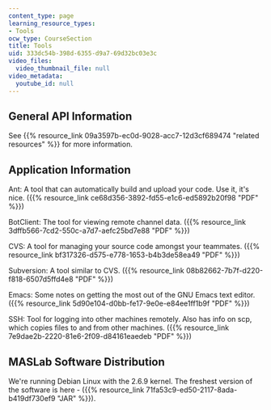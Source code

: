 ```yaml
---
content_type: page
learning_resource_types:
- Tools
ocw_type: CourseSection
title: Tools
uid: 333dc54b-398d-6355-d9a7-69d32bc03e3c
video_files:
  video_thumbnail_file: null
video_metadata:
  youtube_id: null
---
```


General API Information
-----------------------

See {{% resource_link 09a3597b-ec0d-9028-acc7-12d3cf689474 "related resources" %}} for more information.

Application Information
-----------------------

Ant: A tool that can automatically build and upload your code. Use it, it's nice. ({{% resource_link ce68d356-3892-fd55-e1c6-ed5892b20f98 "PDF" %}})

BotClient: The tool for viewing remote channel data. ({{% resource_link 3dffb566-7cd2-550c-a7d7-aefc25bd7e88 "PDF" %}})

CVS: A tool for managing your source code amongst your teammates. ({{% resource_link bf317326-d575-e778-1653-b4b3de58ea49 "PDF" %}})

Subversion: A tool similar to CVS. ({{% resource_link 08b82662-7b7f-d220-f818-6507d5ffd4e8 "PDF" %}})

Emacs: Some notes on getting the most out of the GNU Emacs text editor. ({{% resource_link 5d90e104-d0bb-fe17-9e0e-e84ee1ff1b9f "PDF" %}})

SSH: Tool for logging into other machines remotely. Also has info on scp, which copies files to and from other machines. ({{% resource_link 7e9dae2b-2220-81e6-2f09-d84161eaedeb "PDF" %}})

MASLab Software Distribution
----------------------------

We're running Debian Linux with the 2.6.9 kernel. The freshest version of the software is here - ({{% resource_link 71fa53c9-ed50-2117-8ada-b419df730ef9 "JAR" %}}).
